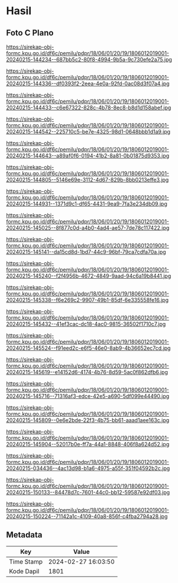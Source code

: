 # Hasil

## Foto C Plano

https://sirekap-obj-formc.kpu.go.id/df6c/pemilu/pdpr/18/06/01/20/19/1806012019001-20240215-144234--687bb5c2-80f8-4994-9b5a-9c730efe2a75.jpg

https://sirekap-obj-formc.kpu.go.id/df6c/pemilu/pdpr/18/06/01/20/19/1806012019001-20240215-144336--df0393f2-2eea-4e0a-92fd-0ac08d3f07a4.jpg

https://sirekap-obj-formc.kpu.go.id/df6c/pemilu/pdpr/18/06/01/20/19/1806012019001-20240215-144433--c6e67322-828c-4b78-8ec8-b8d1d158abef.jpg

https://sirekap-obj-formc.kpu.go.id/df6c/pemilu/pdpr/18/06/01/20/19/1806012019001-20240215-144542--225710c5-be7e-4325-98d1-0648bbb1d1a9.jpg

https://sirekap-obj-formc.kpu.go.id/df6c/pemilu/pdpr/18/06/01/20/19/1806012019001-20240215-144643--a89af0f6-0194-41b2-8a81-0b01875d9353.jpg

https://sirekap-obj-formc.kpu.go.id/df6c/pemilu/pdpr/18/06/01/20/19/1806012019001-20240215-144805--5146e69e-3112-4d67-829b-8bb0213effe3.jpg

https://sirekap-obj-formc.kpu.go.id/df6c/pemilu/pdpr/18/06/01/20/19/1806012019001-20240215-144931--1371d9c1-df65-4431-9ea9-7fa3e234db09.jpg

https://sirekap-obj-formc.kpu.go.id/df6c/pemilu/pdpr/18/06/01/20/19/1806012019001-20240215-145025--8f877c0d-a4b0-4ad4-ae57-7de78c117422.jpg

https://sirekap-obj-formc.kpu.go.id/df6c/pemilu/pdpr/18/06/01/20/19/1806012019001-20240215-145141--da15cd8d-1bd7-44c9-96bf-79ca7cdfa70a.jpg

https://sirekap-obj-formc.kpu.go.id/df6c/pemilu/pdpr/18/06/01/20/19/1806012019001-20240215-145240--f2f4956b-4672-4849-9aad-94c6a19b8441.jpg

https://sirekap-obj-formc.kpu.go.id/df6c/pemilu/pdpr/18/06/01/20/19/1806012019001-20240215-145338--f6e269c2-9907-49b1-85df-6e335558fe16.jpg

https://sirekap-obj-formc.kpu.go.id/df6c/pemilu/pdpr/18/06/01/20/19/1806012019001-20240215-145432--41ef3cac-dc18-4ac0-9815-36502f1710c7.jpg

https://sirekap-obj-formc.kpu.go.id/df6c/pemilu/pdpr/18/06/01/20/19/1806012019001-20240215-145524--f91eed2c-e6f5-46e0-8ab9-4b36652ec7cd.jpg

https://sirekap-obj-formc.kpu.go.id/df6c/pemilu/pdpr/18/06/01/20/19/1806012019001-20240215-145619--e14152d6-4174-4b76-8d59-5ac0f862dfb6.jpg

https://sirekap-obj-formc.kpu.go.id/df6c/pemilu/pdpr/18/06/01/20/19/1806012019001-20240215-145716--71316af3-edce-42e5-a690-5df099e44490.jpg

https://sirekap-obj-formc.kpu.go.id/df6c/pemilu/pdpr/18/06/01/20/19/1806012019001-20240215-145809--0e6e2bde-22f3-4b75-bb61-aaad1aee163c.jpg

https://sirekap-obj-formc.kpu.go.id/df6c/pemilu/pdpr/18/06/01/20/19/1806012019001-20240215-145904--52017b0e-ff7a-44a1-8848-406f8a624d52.jpg

https://sirekap-obj-formc.kpu.go.id/df6c/pemilu/pdpr/18/06/01/20/19/1806012019001-20240215-034436--4ac13d98-b1a6-4975-a55f-351f04592b2c.jpg

https://sirekap-obj-formc.kpu.go.id/df6c/pemilu/pdpr/18/06/01/20/19/1806012019001-20240215-150133--84478d7c-7601-44c0-bb12-59587e92df03.jpg

https://sirekap-obj-formc.kpu.go.id/df6c/pemilu/pdpr/18/06/01/20/19/1806012019001-20240215-150224--71142a1c-4109-40a8-856f-c4fba2794a28.jpg


## Metadata

| Key        | Value               |
| ---------- | ------------------- |
| Time Stamp | 2024-02-27 16:03:50 |
| Kode Dapil | 1801                |



